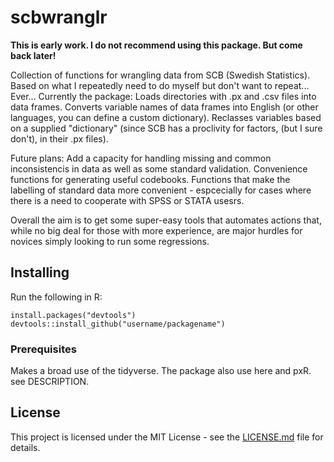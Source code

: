 # scbwranglr

**This is early work. I do not recommend using this package. But come back later!** 

Collection of functions for wrangling data from SCB (Swedish Statistics). Based on what I repeatedly  need to do myself but don't want to repeat... Ever... Currently the package: Loads directories with .px and .csv files into data frames. Converts variable names of data frames into English (or other languages, you can define a custom dictionary). Reclasses variables based on a supplied "dictionary" (since SCB has a proclivity for factors, (but I sure don't), in their .px files). 

Future plans: Add a capacity for handling missing and common inconsistencis in data as well as some standard validation. Convenience functions for generating useful codebooks. Functions that make the labelling of standard data more convenient - espcecially for cases where there is a need to cooperate with SPSS or STATA usesrs. 

Overall the aim is to get some super-easy tools that automates actions that, while no big deal for those with more experience, are major hurdles for novices simply looking to run some regressions. 
    
## Installing

Run the following in R:
```
install.packages("devtools")
devtools::install_github("username/packagename")
```

### Prerequisites

Makes a broad use of the tidyverse. The package also use here and pxR. see DESCRIPTION.

## License

This project is licensed under the MIT License - see the [LICENSE.md](LICENSE.md) file for details. 


